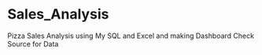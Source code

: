# Sales_Analysis
Pizza Sales Analysis using My SQL and Excel  and making Dashboard
Check Source for Data
